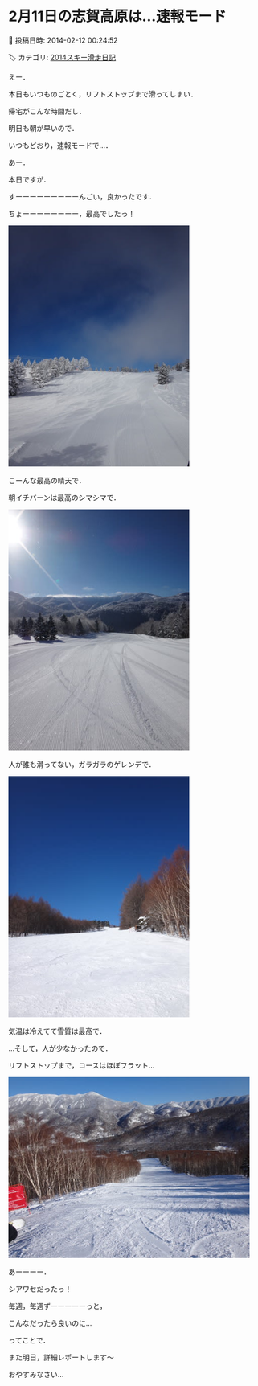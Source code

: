 # 2月11日の志賀高原は…速報モード

📅 投稿日時: 2014-02-12 00:24:52

🏷️ カテゴリ: [2014スキー滑走日記](c992167609b6415052179ee69ea1ea7d8.md)

えー．


本日もいつものごとく，リフトストップまで滑ってしまい．


帰宅がこんな時間だし．


明日も朝が早いので．


いつもどおり，速報モードで…．





あー．


本日ですが．


すーーーーーーーーーんごい，良かったです．


ちょーーーーーーーー，最高でしたっ！




![cb2573b1fa012982c417249e11293e66.jpg](images/cb2573b1fa012982c417249e11293e66.jpg)




こーんな最高の晴天で．


朝イチバーンは最高のシマシマで．




![21d5f53ed8cb8ac22633477fda5e4e39.jpg](images/21d5f53ed8cb8ac22633477fda5e4e39.jpg)




人が誰も滑ってない，ガラガラのゲレンデで．




![c958fafadfe50f503b89c80f0de9ba08.jpg](images/c958fafadfe50f503b89c80f0de9ba08.jpg)




気温は冷えてて雪質は最高で．





…そして，人が少なかったので．


リフトストップまで，コースはほぼフラット…




![e25ce82b1db61179fded14246bca1374.jpg](images/e25ce82b1db61179fded14246bca1374.jpg)




あーーーー．


シアワセだったっ！


毎週，毎週ずーーーーーっと，


こんなだったら良いのに…





ってことで．


また明日，詳細レポートします～


おやすみなさい…
